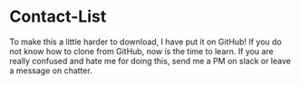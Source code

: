 # Contact-List
To make this a little harder to download, I have put it on GitHub!
If you do not know how to clone from GitHub, now is the time to learn.
If you are really confused and hate me for doing this, send me a PM on slack or leave a message on chatter.